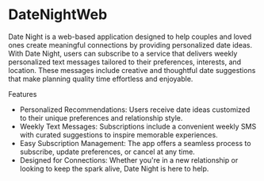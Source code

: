 # DateNightWeb
Date Night is a web-based application designed to help couples and loved ones create meaningful connections by providing personalized date ideas. With Date Night, users can subscribe to a service that delivers weekly personalized text messages tailored to their preferences, interests, and location. These messages include creative and thoughtful date suggestions that make planning quality time effortless and enjoyable.

Features
- Personalized Recommendations: Users receive date ideas customized to their unique preferences and relationship style.
- Weekly Text Messages: Subscriptions include a convenient weekly SMS with curated suggestions to inspire memorable experiences.
- Easy Subscription Management: The app offers a seamless process to subscribe, update preferences, or cancel at any time.
- Designed for Connections: Whether you're in a new relationship or looking to keep the spark alive, Date Night is here to help.
